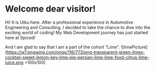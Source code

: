 # Welcome dear visitor!

Hi! It is Utku here. After a professional experience in Automotive Engineering and Consulting, I decided to take the chance to dive into the exciting world of coding!
My Web Development journey has just started here at Spiced!

And I am glad to say that I am a part of the cohort "Lime".
![limePicture](https://w7.pngwing.com/pngs/116/773/png-transparent-green-limes-cocktail-sweet-lemon-key-lime-pie-persian-lime-lime-food-citrus-lime-juice.png =100x100)



<!--
**utkugunal/utkugunal** is a ✨ _special_ ✨ repository because its `README.md` (this file) appears on your GitHub profile.

Here are some ideas to get you started:

- 🔭 I’m currently working on ...
- 🌱 I’m currently learning ...
- 👯 I’m looking to collaborate on ...
- 🤔 I’m looking for help with ...
- 💬 Ask me about ...
- 📫 How to reach me: ...
- 😄 Pronouns: ...
- ⚡ Fun fact: ...
-->
